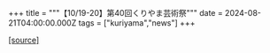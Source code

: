 +++
title = """【10/19-20】第40回くりやま芸術祭"""
date = 2024-08-21T04:00:00.000Z
tags = ["kuriyama","news"]
+++


[[source]](https://www.town.kuriyama.hokkaido.jp/soshiki/55/28542.html)
